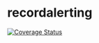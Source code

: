 # recordalerting

[![Coverage Status](https://coveralls.io/repos/github/brotherlogic/recordalerting/badge.svg)](https://coveralls.io/github/brotherlogic/recordalerting)
